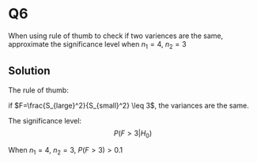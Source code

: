 # Q6
When using rule of thumb to check if two variences are the same, approximate the significance level when $n_1 =4$, $n_2 = 3$

## Solution
The rule of thumb:

if $F=\frac{S_{large}^2}{S_{small}^2} \leq 3$, the variances are the same.

The significance level:
$$
P(F>3|H_0)
$$

When $n_1 =4$, $n_2 = 3$, $P(F>3) > 0.1$
